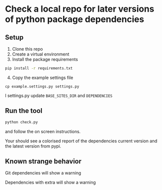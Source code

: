 # Check a local repo for later versions of python package dependencies

## Setup

1. Clone this repo
2. Create a virtual environment
3. Install the package requirements

```bash
pip install -r requirements.txt
```

4. Copy the example settings file

```
cp example.settings.py settings.py
```

I settings.py update `BASE_SITES_DIR` and `DEPENDENCIES`

## Run the tool

```bash
python check.py
```

and follow the on screen instructions.

Your should see a colorised report of the dependencies current version and the latest version from pypi.

## Known strange behavior

Git dependencies will show a warning

Dependencies with extra will show a warning
